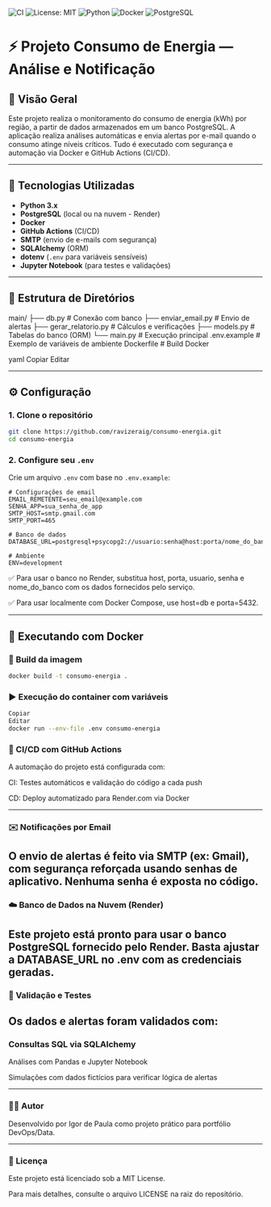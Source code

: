 ![CI](https://github.com/ravizeraig/consumo-energia/actions/workflows/ci.yml/badge.svg)
![License: MIT](https://img.shields.io/badge/License-MIT-yellow.svg)
![Python](https://img.shields.io/badge/Python-3.10+-blue.svg)
![Docker](https://img.shields.io/badge/Docker-Ready-blue)
![PostgreSQL](https://img.shields.io/badge/PostgreSQL-✔️-blue)

# ⚡ Projeto Consumo de Energia — Análise e Notificação

## 📌 Visão Geral

Este projeto realiza o monitoramento do consumo de energia (kWh) por região, a partir de dados armazenados em um banco PostgreSQL. A aplicação realiza análises automáticas e envia alertas por e-mail quando o consumo atinge níveis críticos. Tudo é executado com segurança e automação via Docker e GitHub Actions (CI/CD).

---

## 🚀 Tecnologias Utilizadas

- **Python 3.x**
- **PostgreSQL** (local ou na nuvem - Render)
- **Docker**
- **GitHub Actions** (CI/CD)
- **SMTP** (envio de e-mails com segurança)
- **SQLAlchemy** (ORM)
- **dotenv** (`.env` para variáveis sensíveis)
- **Jupyter Notebook** (para testes e validações)

---

## 📂 Estrutura de Diretórios

main/
├── db.py # Conexão com banco
├── enviar_email.py # Envio de alertas
├── gerar_relatorio.py # Cálculos e verificações
├── models.py # Tabelas do banco (ORM)
└── main.py # Execução principal
.env.example # Exemplo de variáveis de ambiente
Dockerfile # Build Docker

yaml
Copiar
Editar

---

## ⚙️ Configuração

### 1. Clone o repositório

```bash
git clone https://github.com/ravizeraig/consumo-energia.git
cd consumo-energia
```
### 2. Configure seu `.env`

Crie um arquivo `.env` com base no `.env.example`:

```env
# Configurações de email
EMAIL_REMETENTE=seu_email@example.com
SENHA_APP=sua_senha_de_app
SMTP_HOST=smtp.gmail.com
SMTP_PORT=465

# Banco de dados
DATABASE_URL=postgresql+psycopg2://usuario:senha@host:porta/nome_do_banco

# Ambiente
ENV=development
````
✅ Para usar o banco no Render, substitua host, porta, usuario, senha e nome_do_banco com os dados fornecidos pelo serviço.

✅ Para usar localmente com Docker Compose, use host=db e porta=5432.

---
## 🐳 Executando com Docker

### 🔧 Build da imagem

```bash
docker build -t consumo-energia .
```
### ▶️ Execução do container com variáveis
```bash
Copiar
Editar
docker run --env-file .env consumo-energia
```
### 🔁 CI/CD com GitHub Actions
A automação do projeto está configurada com:

CI: Testes automáticos e validação do código a cada push

CD: Deploy automatizado para Render.com via Docker

---

### ✉️ Notificações por Email
O envio de alertas é feito via SMTP (ex: Gmail), com segurança reforçada usando senhas de aplicativo. Nenhuma senha é exposta no código.
---
### ☁️ Banco de Dados na Nuvem (Render)
Este projeto está pronto para usar o banco PostgreSQL fornecido pelo Render.
Basta ajustar a DATABASE_URL no .env com as credenciais geradas.
---
### 🧪 Validação e Testes
Os dados e alertas foram validados com:
---
### Consultas SQL via SQLAlchemy

Análises com Pandas e Jupyter Notebook

Simulações com dados fictícios para verificar lógica de alertas

---
### 👨‍💻 Autor
Desenvolvido por Igor de Paula como projeto prático para portfólio DevOps/Data.

---
### 📄 Licença
Este projeto está licenciado sob a MIT License.

Para mais detalhes, consulte o arquivo LICENSE na raiz do repositório.


